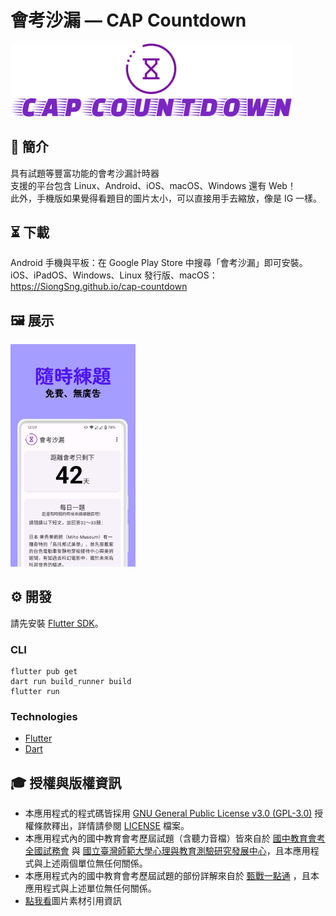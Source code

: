 # 會考沙漏 — CAP Countdown

<img src="readme/logo_with_title.png" width="450px"/>

## 📖 簡介

具有試題等豐富功能的會考沙漏計時器  
支援的平台包含 Linux、Android、iOS、macOS、Windows 還有 Web！  
此外，手機版如果覺得看題目的圖片太小，可以直接用手去縮放，像是 IG 一樣。

## ⏳ 下載

Android 手機與平板：在 Google Play Store 中搜尋「會考沙漏」即可安裝。  
iOS、iPadOS、Windows、Linux 發行版、macOS：https://SiongSng.github.io/cap-countdown

## 🖼️ 展示

<img src="readme/screenshot.png" width="200px"/>

## ⚙️ 開發

請先安裝 [Flutter SDK](https://docs.flutter.dev/get-started/install)。

### CLI

```shell
flutter pub get
dart run build_runner build
flutter run
```

### Technologies

- [Flutter](https://flutter.dev)
- [Dart](https://dart.dev)

## 🎓 授權與版權資訊

- 本應用程式的程式碼皆採用 [GNU General Public License v3.0 (GPL-3.0)](https://www.gnu.org/licenses/gpl-3.0.html)
  授權條款釋出，詳情請參閱 [LICENSE](LICENSE) 檔案。
- 本應用程式內的國中教育會考歷屆試題（含聽力音檔）皆來自於 [國中教育會考全國試務會](https://cap.rcpet.edu.tw/NEAC/About/About)
與 [國立臺灣師範大學心理與教育測驗研究發展中心](https://rcpet.edu.tw/)，且本應用程式與上述兩個單位無任何關係。
- 本應用程式內的國中教育會考歷屆試題的部份詳解來自於 [甄戰一點通](https://www.reallygood.com.tw/newExam/inside?str=F7229F6ADD9F230A5FB41A782B73F2A0)
，且本應用程式與上述單位無任何關係。
- [點我看](readme/image_material.md)圖片素材引用資訊